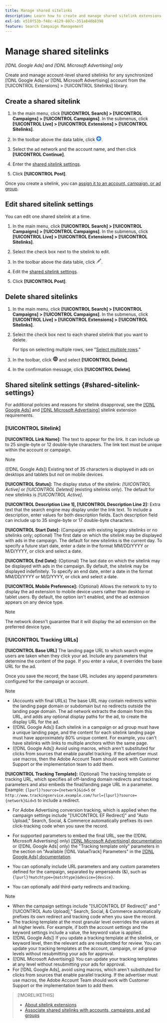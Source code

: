 ```yaml
---
title: Manage shared sitelinks
description: Learn how to create and manage shared sitelink extensions.
exl-id: e510f53b-f48c-4129-887c-351a840b8398
feature: Search Campaign Management
---
```

# Manage shared sitelinks

*[!DNL Google Ads] and [!DNL Microsoft Advertising] only*

Create and manage account-level shared sitelinks for any synchronized [!DNL Google Ads] or [!DNL Microsoft Advertising] account from the [!UICONTROL Extensions] > [!UICONTROL Sitelinks] library. 

## Create a shared sitelink

1. In the main menu, click **[!UICONTROL Search] > [!UICONTROL Campaigns] > [!UICONTROL Campaigns]**. In the submenus, click **[!UICONTROL Live] > [!UICONTROL Extensions] > [!UICONTROL Sitelinks]**.

1. In the toolbar above the data table, click ![Create](/help/search-social-commerce/assets/add.png "Create").

1. Select the ad network and the account name, and then click **[!UICONTROL Continue]**.

1. Enter the [shared sitelink settings](#shared-sitelink-settings).

1. Click **[!UICONTROL Post]**.

Once you create a sitelink, you can [assign it to an account, campaign, or ad group](sitelink-extension-associate.md).

## Edit shared sitelink settings

You can edit one shared sitelink at a time.

1. In the main menu, click **[!UICONTROL Search] > [!UICONTROL Campaigns] > [!UICONTROL Campaigns]**. In the submenus, click **[!UICONTROL Live] > [!UICONTROL Extensions] > [!UICONTROL Sitelinks]**.

1. Select the check box next to the sitelink to edit.

1. In the toolbar above the data table, click ![Edit](/help/search-social-commerce/assets/edit.png "Edit").

1. Edit the [shared sitelink settings](#shared-sitelink-settings).

1. Click **[!UICONTROL Post]**.

## Delete shared sitelinks

1. In the main menu, click **[!UICONTROL Search] > [!UICONTROL Campaigns] > [!UICONTROL Campaigns]**. In the submenus, click **[!UICONTROL Live] > [!UICONTROL Extensions] > [!UICONTROL Sitelinks]**.

1. Select the check box next to each shared sitelink that you want to delete.

   For tips on selecting multiple rows, see "[Select multiple rows](/help/search-social-commerce/common-tasks/navigation-editing-selection/multiple-rows-select.md)."

1. In the toolbar, click ![More](/help/search-social-commerce/assets/more.png "More") and select **[!UICONTROL Delete]**.

1. In the confirmation message, click **[!UICONTROL Delete]**.

## Shared sitelink settings {#shared-sitelink-settings}

For additional policies and reasons for sitelink disapproval, see the [[!DNL Google Ads]](https://support.google.com/adspolicy/answer/1054210) and [[!DNL Microsoft Advertising]](https://about.ads.microsoft.com/en-us/resources/policies/ad-extensions-policies) sitelink extension requirements.

### [!UICONTROL Sitelink]

**[!UICONTROL Link Name]:** The text to appear for the link. It can include up to 25 single-byte or 12 double-byte characters. The link text must be unique within the account or campaign.

>[!NOTE]
>
>([!DNL Google Ads]) Existing text of 35 characters is displayed in ads on desktops and tablets but not on mobile devices.

**[!UICONTROL Status]:** The display status of the sitelink:  *[!UICONTROL Active]* or *[!UICONTROL Deleted]* (existing sitelinks only). The default for new sitelinks is *[!UICONTROL Active]*.
 
**[!UICONTROL Description Line 1], [!UICONTROL Description Line 2]:** Extra text that the search engine may display under the link text. To include a description, enter values for both description fields. Each description field can include up to 35 single-byte or 17 double-byte characters.

**[!UICONTROL Start Date]:** (Campaigns with existing legacy sitelinks or no sitelinks only; optional) The first date on which the sitelink may be displayed with ads in the campaign. The default for new sitelinks is the current day. To specify a future start date, enter a date in the format MM/DD/YYYY or M/D/YYYY, or click   and select a date.

**[!UICONTROL End Date]:** (Optional) The last date on which the sitelink may be displayed with ads in the campaign. By default, the sitelink may be displayed indefinitely. To specify an end date, enter a date in the format MM/DD/YYYY or M/D/YYYY, or click   and select a date.

**[!UICONTROL Mobile Preference]:** (Optional) Allows the network to try to display the ad extension to mobile device users rather than desktop or tablet users. By default, the option isn't enabled, and the ad extension appears on any device type.

>[!NOTE]
>
>The network doesn't guarantee that it will display the ad extension on the preferred device type.

### [!UICONTROL Tracking URLs]

**[!UICONTROL Base URL]** The landing page URL to which search engine users are taken when they click your ad. Include any parameters that determine the content of the page. If you enter a value, it overrides the base URL for the ad.

Once you save the record, the base URL includes any append parameters configured for the campaign or account. 

>[!NOTE]
>
>* (Accounts with final URLs) The base URL may contain redirects within the landing page domain or subdomain but no redirects outside the landing page domain. The ad network extracts the domain from this URL, and adds any optional display paths for the ad, to create the display URL for the ad.
>* ([!DNL Google Ads]) Each sitelink in a campaign or ad group must have a unique landing page, and the content for each sitelink landing page must have approximately 80% unique content. For example, you can't have sitelinks with links to multiple anchors within the same page.
>* ([!DNL Google Ads]) Avoid using macros, which aren't substituted for clicks from sources that enable parallel tracking. If the advertiser must use macros, then the Adobe Account Team should work with Customer Support or the implementation team to add them.

**[!UICONTROL Tracking Template]:** (Optional) The tracking template or tracking URL, which specifies all off-landing domain redirects and tracking parameters and also embeds the final/landing page URL in a parameter. Example: `{lpurl}?source={network}&id=5` or `http://www.trackingservice.example.com/?url={lpurl}?source={network}&id=5` to include a redirect.

* For Adobe Advertising conversion tracking, which is applied when the campaign settings include "[!UICONTROL EF Redirect]" and "Auto Upload," Search, Social, & Commerce automatically prefixes its own click-tracking code when you save the record.

* For supported parameters to embed the final URL, see the ([!DNL Microsoft Advertising] only) [[!DNL Microsoft Advertising] documentation](https://help.ads.microsoft.com/#apex/3/en/56799) or ([!DNL Google Ads] only) the "Tracking template only" parameters in the section on "Available [!DNL ValueTrack] Parameters" in the [[!DNL Google Ads] documentation](https://support.google.com/google-ads/answer/6305348).
   
* You can optionally include URL parameters and any custom parameters defined for the campaign, separated by ampersands (&), such as `{lpurl}?matchtype={matchtype}&device={device}`.

* You can optionally add third-party redirects and tracking.

>[!NOTE]
>
>* When the campaign settings include "[!UICONTROL EF Redirect]" and "[!UICONTROL Auto Upload]," Search, Social, & Commerce automatically prefixes its own redirect and tracking code when you save the record.
>* The tracking template at the most granular level overrides the values at all higher levels. For example, if both the account settings and the keyword settings include a value, the keyword value is applied.
>* ([!DNL Google Ads]) If you update a tracking template at the  sitelink, or keyword level, then the relevant ads are resubmitted for review. You can update your tracking templates at the account, campaign, or ad group levels without resubmitting your ads for approval.
>* ([!DNL Microsoft Advertising]) You can update your tracking templates at any level without resubmitting your ads for approval.
>* For [!DNL Google Ads], avoid using macros, which aren't substituted for clicks from sources that enable parallel tracking. If the advertiser must use macros, the Adobe Account Team should work with Customer Support or the implementation team to add them.

>[!MORELIKETHIS]
>
>* [About sitelink extensions](sitelink-extension-about.md)
>* [Associate shared sitelinks with accounts, campaigns, and ad groups](sitelink-extension-associate.md)
